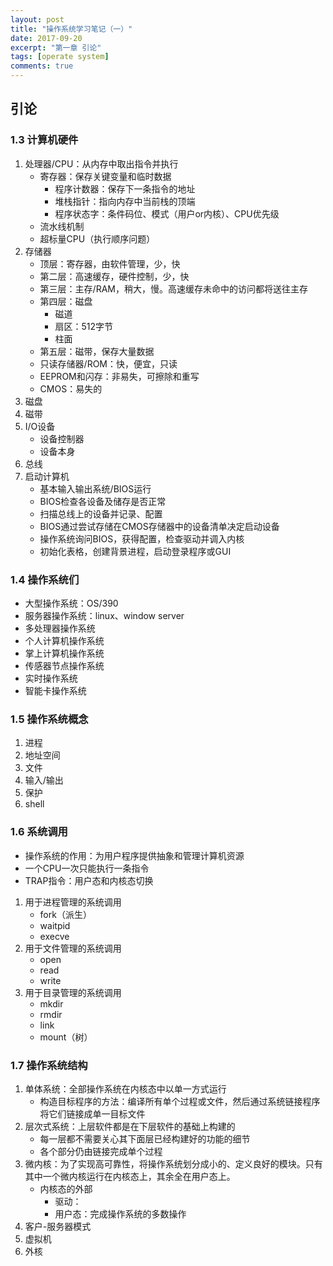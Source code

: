 ```yaml
---
layout: post
title: "操作系统学习笔记（一）"
date: 2017-09-20
excerpt: "第一章 引论"
tags: [operate system]
comments: true
---
```




## 引论

### 1.3 计算机硬件

1. 处理器/CPU：从内存中取出指令并执行
   * 寄存器：保存关键变量和临时数据
     + 程序计数器：保存下一条指令的地址
     + 堆栈指针：指向内存中当前栈的顶端
     + 程序状态字：条件码位、模式（用户or内核）、CPU优先级
   * 流水线机制
   * 超标量CPU（执行顺序问题）
2. 存储器
   * 顶层：寄存器，由软件管理，少，快
   * 第二层：高速缓存，硬件控制，少，快
   * 第三层：主存/RAM，稍大，慢。高速缓存未命中的访问都将送往主存
   * 第四层：磁盘
     + 磁道
     + 扇区：512字节
     + 柱面
   * 第五层：磁带，保存大量数据
   * 只读存储器/ROM：快，便宜，只读
   * EEPROM和闪存：非易失，可擦除和重写
   * CMOS：易失的
3. 磁盘
4. 磁带
5. I/O设备
   * 设备控制器
   * 设备本身
6. 总线
7. 启动计算机
   * 基本输入输出系统/BIOS运行
   * BIOS检查各设备及储存是否正常
   * 扫描总线上的设备并记录、配置
   * BIOS通过尝试存储在CMOS存储器中的设备清单决定启动设备
   * 操作系统询问BIOS，获得配置，检查驱动并调入内核
   * 初始化表格，创建背景进程，启动登录程序或GUI



### 1.4 操作系统们

* 大型操作系统：OS/390
* 服务器操作系统：linux、window server
* 多处理器操作系统
* 个人计算机操作系统
* 掌上计算机操作系统
* 传感器节点操作系统
* 实时操作系统
* 智能卡操作系统



### 1.5 操作系统概念

1. 进程
2. 地址空间
3. 文件
4. 输入/输出
5. 保护
6. shell



### 1.6 系统调用

+ 操作系统的作用：为用户程序提供抽象和管理计算机资源
+ 一个CPU一次只能执行一条指令
+ TRAP指令：用户态和内核态切换

1. 用于进程管理的系统调用
   * fork（派生）
   * waitpid
   * execve
2. 用于文件管理的系统调用
   + open
   + read
   + write
3. 用于目录管理的系统调用
   + mkdir
   + rmdir
   + link
   + mount（树）

### 1.7 操作系统结构

1. 单体系统：全部操作系统在内核态中以单一方式运行
   + 构造目标程序的方法：编译所有单个过程或文件，然后通过系统链接程序将它们链接成单一目标文件
2. 层次式系统：上层软件都是在下层软件的基础上构建的
   + 每一层都不需要关心其下面层已经构建好的功能的细节
   + 各个部分仍由链接完成单个过程
3. 微内核：为了实现高可靠性，将操作系统划分成小的、定义良好的模块。只有其中一个微内核运行在内核态上，其余全在用户态上。
   * 内核态的外部
     + 驱动：
     + 用户态：完成操作系统的多数操作
4. 客户-服务器模式
5. 虚拟机
6. 外核